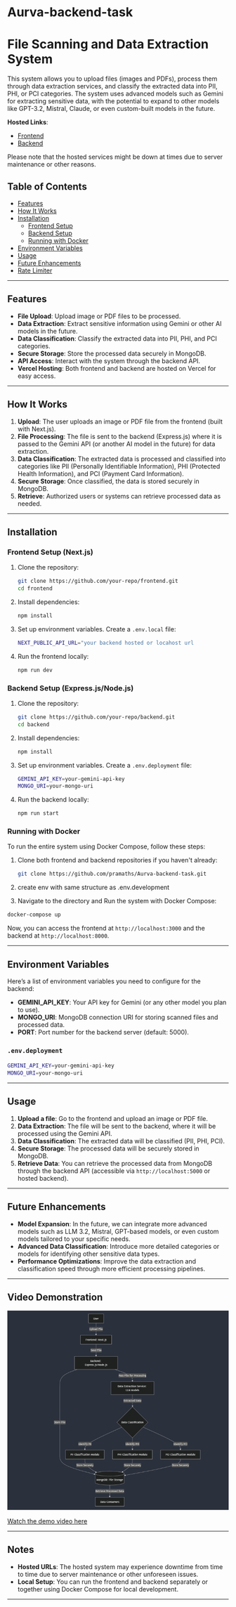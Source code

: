 ﻿# Aurva-backend-task

# File Scanning and Data Extraction System

This system allows you to upload files (images and PDFs), process them through data extraction services, and classify the extracted data into PII, PHI, or PCI categories. The system uses advanced models such as Gemini for extracting sensitive data, with the potential to expand to other models like GPT-3.2, Mistral, Claude, or even custom-built models in the future.

**Hosted Links**:
- [Frontend](https://aurva-backend-task.vercel.app/)
- [Backend](https://aurva-backend-task-n979.vercel.app/)

Please note that the hosted services might be down at times due to server maintenance or other reasons.

## Table of Contents
- [Features](#features)
- [How It Works](#how-it-works)
- [Installation](#installation)
  - [Frontend Setup](#frontend-setup)
  - [Backend Setup](#backend-setup)
  - [Running with Docker](#running-with-docker)
- [Environment Variables](#environment-variables)
- [Usage](#usage)
- [Future Enhancements](#future-enhancements)
- [Rate Limiter](#rate-limiter)

---

## Features
- **File Upload**: Upload image or PDF files to be processed.
- **Data Extraction**: Extract sensitive information using Gemini or other AI models in the future.
- **Data Classification**: Classify the extracted data into PII, PHI, and PCI categories.
- **Secure Storage**: Store the processed data securely in MongoDB.
- **API Access**: Interact with the system through the backend API.
- **Vercel Hosting**: Both frontend and backend are hosted on Vercel for easy access.

---

## How It Works

1. **Upload**: The user uploads an image or PDF file from the frontend (built with Next.js).
2. **File Processing**: The file is sent to the backend (Express.js) where it is passed to the Gemini API (or another AI model in the future) for data extraction.
3. **Data Classification**: The extracted data is processed and classified into categories like PII (Personally Identifiable Information), PHI (Protected Health Information), and PCI (Payment Card Information).
4. **Secure Storage**: Once classified, the data is stored securely in MongoDB.
5. **Retrieve**: Authorized users or systems can retrieve processed data as needed.

---

## Installation

### Frontend Setup (Next.js)

1. Clone the repository:
   ```bash
   git clone https://github.com/your-repo/frontend.git
   cd frontend
   ```

2. Install dependencies:
   ```bash
   npm install
   ```

3. Set up environment variables. Create a `.env.local` file:
   ```bash
   NEXT_PUBLIC_API_URL="your backend hosted or locahost url
   ```

4. Run the frontend locally:
   ```bash
   npm run dev
   ```

### Backend Setup (Express.js/Node.js)

1. Clone the repository:
   ```bash
   git clone https://github.com/your-repo/backend.git
   cd backend
   ```

2. Install dependencies:
   ```bash
   npm install
   ```

3. Set up environment variables. Create a `.env.deployment` file:
   ```bash
   GEMINI_API_KEY=your-gemini-api-key
   MONGO_URI=your-mongo-uri
   ```

4. Run the backend locally:
   ```bash
   npm run start
   ```

### Running with Docker

To run the entire system using Docker Compose, follow these steps:

1. Clone both frontend and backend repositories if you haven't already:
   ```bash
   git clone https://github.com/pramaths/Aurva-backend-task.git
   ```   
2. create env with same structure as .env.development

3.  Navigate to the directory and Run the system with Docker Compose:
   ```bash
   docker-compose up
   ```

Now, you can access the frontend at `http://localhost:3000` and the backend at `http://localhost:8000`.

---

## Environment Variables

Here’s a list of environment variables you need to configure for the backend:

- **GEMINI_API_KEY**: Your API key for Gemini (or any other model you plan to use).
- **MONGO_URI**: MongoDB connection URI for storing scanned files and processed data.
- **PORT**: Port number for the backend server (default: 5000).

### `.env.deployment`
```bash
GEMINI_API_KEY=your-gemini-api-key
MONGO_URI=your-mongo-uri
```

---

## Usage

1. **Upload a file**: Go to the frontend and upload an image or PDF file.
2. **Data Extraction**: The file will be sent to the backend, where it will be processed using the Gemini API.
3. **Data Classification**: The extracted data will be classified (PII, PHI, PCI).
4. **Secure Storage**: The processed data will be securely stored in MongoDB.
5. **Retrieve Data**: You can retrieve the processed data from MongoDB through the backend API (accessible via `http://localhost:5000` or hosted backend).

---

## Future Enhancements

- **Model Expansion**: In the future, we can integrate more advanced models such as LLM 3.2, Mistral, GPT-based models, or even custom models tailored to your specific needs.
- **Advanced Data Classification**: Introduce more detailed categories or models for identifying other sensitive data types.
- **Performance Optimizations**: Improve the data extraction and classification speed through more efficient processing pipelines.

---


## Video Demonstration

![alt text](image.png)  

[Watch the demo video here](./demo.mp4)

---

## Notes

- **Hosted URLs**: The hosted system may experience downtime from time to time due to server maintenance or other unforeseen issues.
- **Local Setup**: You can run the frontend and backend separately or together using Docker Compose for local development.

---

